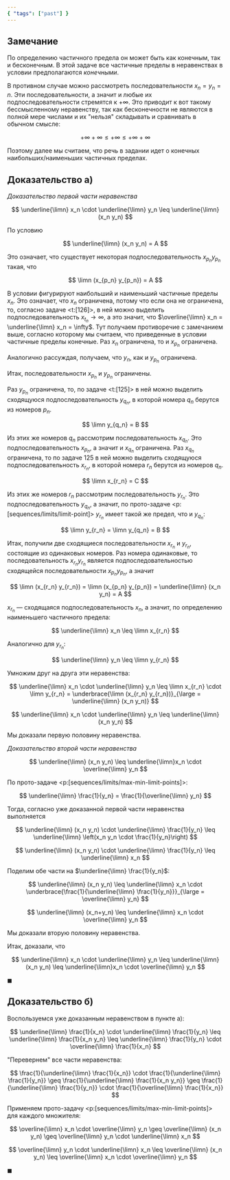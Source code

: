 ```yaml
---
{ "tags": ["past"] }
---
```


## Замечание

По определению частичного предела он может быть как конечным, так и бесконечным.
В этой задаче все частичные пределы в неравенствах в условии предполагаются *конечными*.

В противном случае можно рассмотреть последовательности $x_n = y_n = n$. Эти последовательности, а значит и любые их подпоследовательности стремятся к $+\infty$.
Это приводит к вот такому бессмысленному неравенству, так как бесконечности не являются в полной мере числами и их "нельзя" складывать и сравнивать в обычном смысле:

$$ +\infty +\infty \leq +\infty \leq +\infty +\infty $$

Поэтому далее мы считаем, что речь в задании идет о конечных наибольших/наименьших частичных пределах.

## Доказательство а)

*Доказательство первой части неравенства*

$$ \underline{\limn} x_n \cdot \underline{\limn} y_n \leq \underline{\limn} (x_n y_n) $$

По условию

$$ \underline{\limn} (x_n y_n) = A $$

Это означает, что существует некоторая подпоследовательность $x_{p_n} y_{p_n}$ такая, что

$$ \limn (x_{p_n} y_{p_n}) = A $$

В условии фигурируют наибольший и наименьший частичные пределы $x_n$. Это означает, что $x_n$ ограничена, потому что если она не ограничена, то, согласно задаче <t:[126]>, в ней можно выделить
подпоследовательность $x_{t_n}\to\infty$, а это значит, что $\overline{\limn} x_n = \underline{\limn} x_n = \infty$. Тут получаем противоречие с замечанием выше, согласно которому мы считаем, что приведенные в условии частичные пределы конечные. Раз $x_n$ ограничена, то и $x_{p_n}$ ограничена.

Аналогично рассуждая, получаем, что $y_n$, как и $y_{p_n}$ ограничена.

Итак, последовательности $x_{p_n}$ и $y_{p_n}$ ограничены.

Раз $y_{p_n}$ ограничена, то, по задаче <t:[125]> в ней можно выделить сходящуюся подпоследовательность $y_{q_n}$, в которой номера $q_n$ берутся из номеров $p_n$.

$$ \limn y_{q_n} = B $$

Из этих же номеров $q_n$ рассмотрим последовательность $x_{q_n}$. Это подпоследовательность $x_{p_n}$, а значит и $x_{q_n}$ ограничена. Раз $x_{q_n}$ ограничена, то по задаче 125 в ней можно выделить сходящуюся
подпоследовательность $x_{r_n}$, в которой номера $r_n$ берутся из номеров $q_n$.

$$ \limn x_{r_n} = C $$

Из этих же номеров $r_n$ рассмотрим последовательность $y_{r_n}$. Это подпоследовательность $y_{q_n}$, а значит, по прото-задаче <p:[sequences/limits/limit-point]> $y_{r_n}$ имеет такой же предел, что и $y_{q_n}$:

$$ \limn y_{r_n} = \limn y_{q_n} = B $$

Итак, получили две сходящиеся последовательности $x_{r_n}$ и $y_{r_n}$, состоящие из одинаковых номеров. Раз номера одинаковые, то последовательность $x_{r_n} y_{r_n}$ является подпоследовательностью сходящейся
последовательности $x_{p_n} y_{p_n}$, а значит

$$ \limn (x_{r_n} y_{r_n}) = \limn (x_{p_n} y_{p_n}) = \underline{\limn} (x_n y_n) = A $$

$x_{r_n}$ — сходящаяся подпоследовательность $x_n$, а значит, по определению наименьшего частичного предела:

$$ \underline{\limn} x_n \leq \limn x_{r_n} $$

Аналогично для $y_{r_n}$:

$$ \underline{\limn} y_n \leq \limn y_{r_n} $$

Умножим друг на друга эти неравенства:

$$ \underline{\limn} x_n \cdot \underline{\limn} y_n \leq \limn x_{r_n} \cdot \limn y_{r_n} = \underbrace{\limn (x_{r_n} y_{r_n})}_{\large = \underline{\limn} (x_n y_n)} $$

$$ \underline{\limn} x_n \cdot \underline{\limn} y_n \leq \underline{\limn} (x_n y_n) $$

Мы доказали первую половину неравенства.

*Доказательство второй части неравенства*

$$ \underline{\limn} (x_n y_n) \leq \underline{\limn}x_n \cdot \overline{\limn} y_n $$

По прото-задаче <p:[sequences/limits/max-min-limit-points]>:

$$ \underline{\limn} \frac{1}{y_n} = \frac{1}{\overline{\limn} y_n} $$

Тогда, согласно уже доказанной первой части неравенства выполняется

$$ \underline{\limn} (x_n y_n) \cdot \underline{\limn} \frac{1}{y_n} \leq \underline{\limn} \left(x_n y_n \cdot \frac{1}{y_n}\right) $$

$$ \underline{\limn} (x_n y_n) \cdot \underline{\limn} \frac{1}{y_n} \leq \underline{\limn} x_n $$

Поделим обе части на $\underline{\limn} \frac{1}{y_n}$:

$$ \underline{\limn} (x_n y_n) \leq \underline{\limn} x_n \cdot \underbrace{\frac{1}{\underline{\limn} \frac{1}{y_n}}}_{\large = \overline{\limn} y_n} $$

$$ \underline{\limn} (x_n+y_n) \leq \underline{\limn} x_n \cdot \overline{\limn} y_n $$

Мы доказали вторую половину неравенства.

Итак, доказали, что

$$ \underline{\limn} x_n \cdot \underline{\limn} y_n \leq \underline{\limn} (x_n y_n) \leq \underline{\limn}x_n \cdot \overline{\limn} y_n $$

$\blacksquare$

## Доказательство б)

Воспользуемся уже доказанным неравенством в пункте а):

$$ \underline{\limn} \frac{1}{x_n} \cdot \underline{\limn} \frac{1}{y_n} \leq \underline{\limn} \frac{1}{x_n y_n} \leq \underline{\limn} \frac{1}{y_n} \cdot \overline{\limn} \frac{1}{x_n} $$

"Перевернем" все части неравенства:

$$ \frac{1}{\underline{\limn} \frac{1}{x_n}} \cdot \frac{1}{\underline{\limn} \frac{1}{y_n}} \geq \frac{1}{\underline{\limn} \frac{1}{x_n y_n}} \geq \frac{1}{\underline{\limn} \frac{1}{y_n}} \cdot \frac{1}{\overline{\limn} \frac{1}{x_n}} $$

Применяем прото-задачу <p:[sequences/limits/max-min-limit-points]> для каждого множителя:

$$ \overline{\limn} x_n \cdot \overline{\limn} y_n \geq \overline{\limn} (x_n y_n) \geq \overline{\limn} y_n \cdot \underline{\limn} x_n $$

$$ \overline{\limn} y_n \cdot \underline{\limn} x_n \leq \overline{\limn} (x_n y_n) \leq \overline{\limn} x_n \cdot \overline{\limn} y_n $$

$\blacksquare$